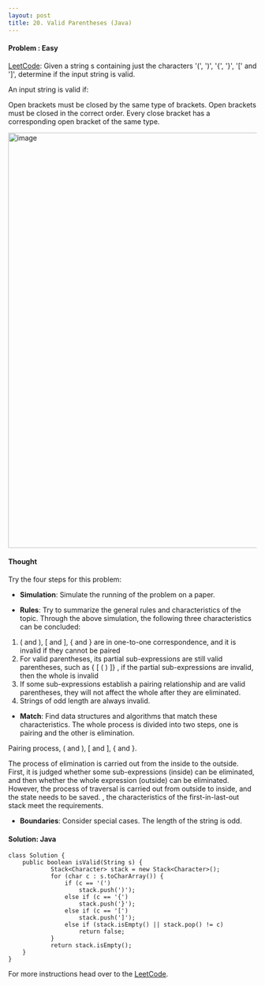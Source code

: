 ```yaml
---
layout: post
title: 20. Valid Parentheses (Java)
---
```


#### Problem : Easy

[LeetCode](https://leetcode.com/problems/valid-parentheses/):
Given a string s containing just the characters '(', ')', '{', '}', '[' and ']', determine if the input string is valid.

An input string is valid if:

Open brackets must be closed by the same type of brackets.
Open brackets must be closed in the correct order.
Every close bracket has a corresponding open bracket of the same type.

<img width="841" alt="image" src="https://user-images.githubusercontent.com/92517160/193480220-fe90ee8b-4f83-450b-a07d-5e5727a8e7a4.png">




#### Thought

Try the four steps for this problem:
- **Simulation**: Simulate the running of the problem on a paper.

- **Rules**: Try to summarize the general rules and characteristics of the topic.
Through the above simulation, the following three characteristics can be concluded:
1. ( and ), [ and ], { and } are in one-to-one correspondence, and it is invalid if they cannot be paired
2. For valid parentheses, its partial sub-expressions are still valid parentheses, such as { [ ( ) ]} , if the partial sub-expressions are invalid, then the whole is invalid
3. If some sub-expressions establish a pairing relationship and are valid parentheses, they will not affect the whole after they are eliminated.
4. Strings of odd length are always invalid.


- **Match**: Find data structures and algorithms that match these characteristics.
The whole process is divided into two steps, one is pairing and the other is elimination.

Pairing process, ( and ), [ and ], { and }.

The process of elimination is carried out from the inside to the outside. First, it is judged whether some sub-expressions (inside) can be eliminated, and then whether the whole expression (outside) can be eliminated. However, the process of traversal is carried out from outside to inside, and the state needs to be saved. , the characteristics of the first-in-last-out stack meet the requirements.

- **Boundaries**: Consider special cases.
The length of the string is odd.



#### Solution: Java

```
class Solution {
    public boolean isValid(String s) {
            Stack<Character> stack = new Stack<Character>();
            for (char c : s.toCharArray()) {
                if (c == '(')
                    stack.push(')');
                else if (c == '{')
                    stack.push('}');
                else if (c == '[')
                    stack.push(']');
                else if (stack.isEmpty() || stack.pop() != c)
                    return false;
            }
            return stack.isEmpty();       
    }
}

```


For more instructions head over to the [LeetCode](https://leetcode.com/).
